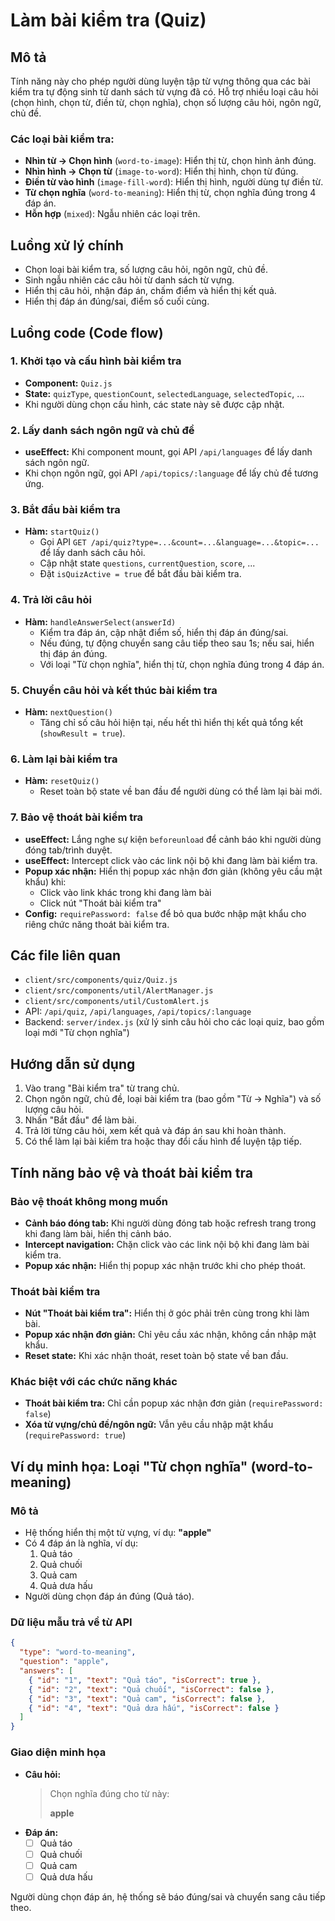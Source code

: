 # Làm bài kiểm tra (Quiz)

## Mô tả

Tính năng này cho phép người dùng luyện tập từ vựng thông qua các bài kiểm tra tự động sinh từ danh sách từ vựng đã có. Hỗ trợ nhiều loại câu hỏi (chọn hình, chọn từ, điền từ, chọn nghĩa), chọn số lượng câu hỏi, ngôn ngữ, chủ đề.

### Các loại bài kiểm tra:

- **Nhìn từ → Chọn hình** (`word-to-image`): Hiển thị từ, chọn hình ảnh đúng.
- **Nhìn hình → Chọn từ** (`image-to-word`): Hiển thị hình, chọn từ đúng.
- **Điền từ vào hình** (`image-fill-word`): Hiển thị hình, người dùng tự điền từ.
- **Từ chọn nghĩa** (`word-to-meaning`): Hiển thị từ, chọn nghĩa đúng trong 4 đáp án.
- **Hỗn hợp** (`mixed`): Ngẫu nhiên các loại trên.

## Luồng xử lý chính

- Chọn loại bài kiểm tra, số lượng câu hỏi, ngôn ngữ, chủ đề.
- Sinh ngẫu nhiên các câu hỏi từ danh sách từ vựng.
- Hiển thị câu hỏi, nhận đáp án, chấm điểm và hiển thị kết quả.
- Hiển thị đáp án đúng/sai, điểm số cuối cùng.

## Luồng code (Code flow)

### 1. Khởi tạo và cấu hình bài kiểm tra

- **Component:** `Quiz.js`
- **State:** `quizType`, `questionCount`, `selectedLanguage`, `selectedTopic`, ...
- Khi người dùng chọn cấu hình, các state này sẽ được cập nhật.

### 2. Lấy danh sách ngôn ngữ và chủ đề

- **useEffect:** Khi component mount, gọi API `/api/languages` để lấy danh sách ngôn ngữ.
- Khi chọn ngôn ngữ, gọi API `/api/topics/:language` để lấy chủ đề tương ứng.

### 3. Bắt đầu bài kiểm tra

- **Hàm:** `startQuiz()`
  - Gọi API `GET /api/quiz?type=...&count=...&language=...&topic=...` để lấy danh sách câu hỏi.
  - Cập nhật state `questions`, `currentQuestion`, `score`, ...
  - Đặt `isQuizActive = true` để bắt đầu bài kiểm tra.

### 4. Trả lời câu hỏi

- **Hàm:** `handleAnswerSelect(answerId)`
  - Kiểm tra đáp án, cập nhật điểm số, hiển thị đáp án đúng/sai.
  - Nếu đúng, tự động chuyển sang câu tiếp theo sau 1s; nếu sai, hiển thị đáp án đúng.
  - Với loại "Từ chọn nghĩa", hiển thị từ, chọn nghĩa đúng trong 4 đáp án.

### 5. Chuyển câu hỏi và kết thúc bài kiểm tra

- **Hàm:** `nextQuestion()`
  - Tăng chỉ số câu hỏi hiện tại, nếu hết thì hiển thị kết quả tổng kết (`showResult = true`).

### 6. Làm lại bài kiểm tra

- **Hàm:** `resetQuiz()`
  - Reset toàn bộ state về ban đầu để người dùng có thể làm lại bài mới.

### 7. Bảo vệ thoát bài kiểm tra

- **useEffect:** Lắng nghe sự kiện `beforeunload` để cảnh báo khi người dùng đóng tab/trình duyệt.
- **useEffect:** Intercept click vào các link nội bộ khi đang làm bài kiểm tra.
- **Popup xác nhận:** Hiển thị popup xác nhận đơn giản (không yêu cầu mật khẩu) khi:
  - Click vào link khác trong khi đang làm bài
  - Click nút "Thoát bài kiểm tra"
- **Config:** `requirePassword: false` để bỏ qua bước nhập mật khẩu cho riêng chức năng thoát bài kiểm tra.

## Các file liên quan

- `client/src/components/quiz/Quiz.js`
- `client/src/components/util/AlertManager.js`
- `client/src/components/util/CustomAlert.js`
- API: `/api/quiz`, `/api/languages`, `/api/topics/:language`
- Backend: `server/index.js` (xử lý sinh câu hỏi cho các loại quiz, bao gồm loại mới "Từ chọn nghĩa")

## Hướng dẫn sử dụng

1. Vào trang "Bài kiểm tra" từ trang chủ.
2. Chọn ngôn ngữ, chủ đề, loại bài kiểm tra (bao gồm "Từ → Nghĩa") và số lượng câu hỏi.
3. Nhấn "Bắt đầu" để làm bài.
4. Trả lời từng câu hỏi, xem kết quả và đáp án sau khi hoàn thành.
5. Có thể làm lại bài kiểm tra hoặc thay đổi cấu hình để luyện tập tiếp.

## Tính năng bảo vệ và thoát bài kiểm tra

### Bảo vệ thoát không mong muốn

- **Cảnh báo đóng tab:** Khi người dùng đóng tab hoặc refresh trang trong khi đang làm bài, hiển thị cảnh báo.
- **Intercept navigation:** Chặn click vào các link nội bộ khi đang làm bài kiểm tra.
- **Popup xác nhận:** Hiển thị popup xác nhận trước khi cho phép thoát.

### Thoát bài kiểm tra

- **Nút "Thoát bài kiểm tra":** Hiển thị ở góc phải trên cùng trong khi làm bài.
- **Popup xác nhận đơn giản:** Chỉ yêu cầu xác nhận, không cần nhập mật khẩu.
- **Reset state:** Khi xác nhận thoát, reset toàn bộ state về ban đầu.

### Khác biệt với các chức năng khác

- **Thoát bài kiểm tra:** Chỉ cần popup xác nhận đơn giản (`requirePassword: false`)
- **Xóa từ vựng/chủ đề/ngôn ngữ:** Vẫn yêu cầu nhập mật khẩu (`requirePassword: true`)

## Ví dụ minh họa: Loại "Từ chọn nghĩa" (word-to-meaning)

### Mô tả

- Hệ thống hiển thị một từ vựng, ví dụ: **"apple"**
- Có 4 đáp án là nghĩa, ví dụ:
  1. Quả táo
  2. Quả chuối
  3. Quả cam
  4. Quả dưa hấu
- Người dùng chọn đáp án đúng (Quả táo).

### Dữ liệu mẫu trả về từ API

```json
{
  "type": "word-to-meaning",
  "question": "apple",
  "answers": [
    { "id": "1", "text": "Quả táo", "isCorrect": true },
    { "id": "2", "text": "Quả chuối", "isCorrect": false },
    { "id": "3", "text": "Quả cam", "isCorrect": false },
    { "id": "4", "text": "Quả dưa hấu", "isCorrect": false }
  ]
}
```

### Giao diện minh họa

- **Câu hỏi:**
  > Chọn nghĩa đúng cho từ này:
  >
  > **apple**
- **Đáp án:**
  - [ ] Quả táo
  - [ ] Quả chuối
  - [ ] Quả cam
  - [ ] Quả dưa hấu

Người dùng chọn đáp án, hệ thống sẽ báo đúng/sai và chuyển sang câu tiếp theo.

<!-- Nếu muốn chèn hình ảnh thực tế, hãy thêm ảnh chụp màn hình giao diện quiz tại đây. -->
